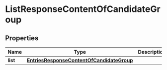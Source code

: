 # ListResponseContentOfCandidateGroup

## Properties
Name | Type | Description | Notes
------------ | ------------- | ------------- | -------------
**list** | [**EntriesResponseContentOfCandidateGroup**](EntriesResponseContentOfCandidateGroup.md) |  |  [optional]
